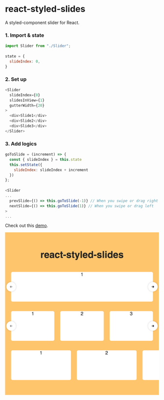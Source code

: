 # react-styled-slides
A styled-component slider for React.

### 1. Import & state
```javascript
import Slider from "./Slider";

state = {
  slideIndex: 0,
}
```

### 2. Set up
```javascript
<Slider
  slideIndex={0}
  slidesInView={1}
  gutterWidth={20}
>
  <div>Slide1</div>
  <div>Slide2</div>
  <div>Slide3</div>
</Slider>
```

### 3. Add logics
```javascript
goToSlide = (increment) => {
  const { slideIndex } = this.state
  this.setState({
    slideIndex: slideIndex + increment
  })
};
  
<Slider
...
  prevSlide={() => this.goToSlide(-1)} // When you swipe or drag right
  nextSlide={() => this.goToSlide(1)} // When you swipe or drag left
>
...


```

Check out this [demo](https://codesandbox.io/embed/ywwo106r7j).

![Alt text](example.png?raw=true "Examples")
